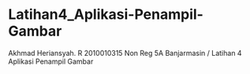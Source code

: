 # Latihan4_Aplikasi-Penampil-Gambar
Akhmad Heriansyah. R 2010010315 Non Reg 5A Banjarmasin / Latihan 4 Aplikasi Penampil Gambar
